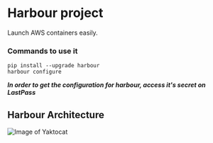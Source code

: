 # Harbour project
Launch AWS containers easily.
### Commands to use it
```
pip install --upgrade harbour
harbour configure
```
***In order to get the configuration for harbour, access it's secret on LastPass***

## Harbour Architecture

![Image of Yaktocat](https://github.com/ebanx/harbour/blob/master/harbour_diagram.png)
